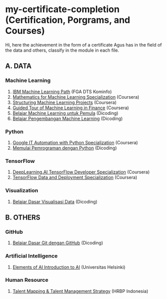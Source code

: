 # my-certificate-completion (Certification, Porgrams, and Courses)
Hi, here the achievement in the form of a certificate Agus has in the field of the data and others, classify in the module in each file.

## A. DATA
### Machine Learning
1. [IBM Machine Learning Path](https://github.com/aguswahy13/my-certification/blob/main/machine-learning/IBM%20Machine%20Learning%20Path%2C%20FGA%20DTS.pdf) (FGA DTS Kominfo)
2. [Mathematics for Machine Learning Specialization](https://github.com/aguswahy13/my-certification/blob/main/machine-learning/Mathematics%20for%20Machine%20Learning%20Specialization.pdf) (Coursera)
3. [Structuring Machine Learning Projects](https://github.com/aguswahy13/my-certification/blob/main/machine-learning/Structuring%20Machine%20Learning%20Projects.pdf) (Coursera)
4. [Guided Tour of Machine Learning in Finance](https://github.com/aguswahy13/my-certification/blob/main/machine-learning/Guided%20Tour%20of%20Machine%20Learning%20in%20Finance.pdf) (Coursera)
5. [Belajar Machine Learning untuk Pemula](https://github.com/aguswahy13/my-certification/blob/main/machine-learning/Belajar%20Machine%20Learning%20untuk%20Pemula.pdf) (Dicoding)
6. [Belajar Pengembangan Machine Learning](https://github.com/aguswahy13/my-certification/blob/main/machine-learning/Belajar%20Pengembangan%20Machine%20Learning.pdf) (Dicoding)

### Python
1. [Google IT Automation with Python Specialization](https://github.com/aguswahy13/my-certification/blob/main/python/Google%20IT%20Automation%20with%20Python%20Specialization.pdf) (Coursera)
2. [Memulai Pemrograman dengan Python](https://github.com/aguswahy13/my-certification/blob/main/python/Memulai%20Pemrograman%20dengan%20Python.pdf) (Dicoding)

### TensorFlow
1. [DeepLearning.AI TensorFlow Developer Specialization](https://github.com/aguswahy13/my-certification/blob/main/tensorflow/DeepLearning.AI%20TensorFlow%20Developer%20Specialization.pdf) (Coursera)
2. [TensorFlow Data and Deployment Specialization](https://github.com/aguswahy13/my-certification/blob/main/tensorflow/TensorFlow%20Data%20and%20Deployment%20Specialization.pdf) (Coursera)

### Visualization
1. [Belajar Dasar Visualisasi Data](https://github.com/aguswahy13/my-certification/blob/main/visualization/Belajar%20Dasar%20Visualisasi%20Data.pdf) (Dicoding)

## B. OTHERS
### GitHub
1. [Belajar Dasar Git dengan GitHub](https://github.com/aguswahy13/my-certification/blob/main/github/Belajar%20Dasar%20Git%20dengan%20GitHub.pdf) (Dicoding)

### Artificial Intelligence
1. [Elements of AI Introduction to AI](https://github.com/aguswahy13/my-certification/blob/main/artificial-intelligence/Elements%20of%20AI%20Introduction%20to%20AI.pdf) (Universitas Helsinki)

### Human Resource
1. [Talent Mapping & Talent Management Strategy](https://github.com/aguswahy13/my-certification/blob/main/human-resource/Talent%20Mapping%20%26%20Talent%20Management%20Strategy.pdf) (HRBP Indonesia)
